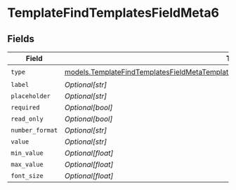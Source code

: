 # TemplateFindTemplatesFieldMeta6


## Fields

| Field                                                                                                                                                                                      | Type                                                                                                                                                                                       | Required                                                                                                                                                                                   | Description                                                                                                                                                                                |
| ------------------------------------------------------------------------------------------------------------------------------------------------------------------------------------------ | ------------------------------------------------------------------------------------------------------------------------------------------------------------------------------------------ | ------------------------------------------------------------------------------------------------------------------------------------------------------------------------------------------ | ------------------------------------------------------------------------------------------------------------------------------------------------------------------------------------------ |
| `type`                                                                                                                                                                                     | [models.TemplateFindTemplatesFieldMetaTemplatesResponse200ApplicationJSONResponseBodyType](../models/templatefindtemplatesfieldmetatemplatesresponse200applicationjsonresponsebodytype.md) | :heavy_check_mark:                                                                                                                                                                         | N/A                                                                                                                                                                                        |
| `label`                                                                                                                                                                                    | *Optional[str]*                                                                                                                                                                            | :heavy_minus_sign:                                                                                                                                                                         | N/A                                                                                                                                                                                        |
| `placeholder`                                                                                                                                                                              | *Optional[str]*                                                                                                                                                                            | :heavy_minus_sign:                                                                                                                                                                         | N/A                                                                                                                                                                                        |
| `required`                                                                                                                                                                                 | *Optional[bool]*                                                                                                                                                                           | :heavy_minus_sign:                                                                                                                                                                         | N/A                                                                                                                                                                                        |
| `read_only`                                                                                                                                                                                | *Optional[bool]*                                                                                                                                                                           | :heavy_minus_sign:                                                                                                                                                                         | N/A                                                                                                                                                                                        |
| `number_format`                                                                                                                                                                            | *Optional[str]*                                                                                                                                                                            | :heavy_minus_sign:                                                                                                                                                                         | N/A                                                                                                                                                                                        |
| `value`                                                                                                                                                                                    | *Optional[str]*                                                                                                                                                                            | :heavy_minus_sign:                                                                                                                                                                         | N/A                                                                                                                                                                                        |
| `min_value`                                                                                                                                                                                | *Optional[float]*                                                                                                                                                                          | :heavy_minus_sign:                                                                                                                                                                         | N/A                                                                                                                                                                                        |
| `max_value`                                                                                                                                                                                | *Optional[float]*                                                                                                                                                                          | :heavy_minus_sign:                                                                                                                                                                         | N/A                                                                                                                                                                                        |
| `font_size`                                                                                                                                                                                | *Optional[float]*                                                                                                                                                                          | :heavy_minus_sign:                                                                                                                                                                         | N/A                                                                                                                                                                                        |